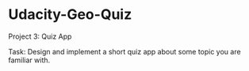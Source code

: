 # Udacity-Geo-Quiz

Project 3: Quiz App

Task: Design and implement a short quiz app about some topic you are familiar with.

